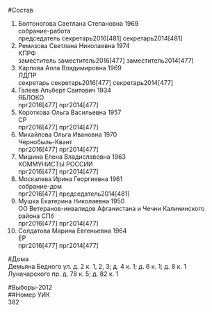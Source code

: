 #Состав  
1. Болтоногова Светлана Степановна 1969  
    собрание-работа  
    председатель секретарь2016[481] секретарь2014[481]  
2. Ремизова Светлана Николаевна 1974  
    КПРФ  
    заместитель заместитель2016[477] заместитель2014[477]  
3. Карпова Алла Владимировна 1969  
    ЛДПР  
    секретарь секретарь2016[477] секретарь2014[477]  
4. Галеев Альберт Саитович 1934  
    ЯБЛОКО  
    прг2016[477] прг2014[477]  
5. Короткова Ольга Васильевна 1957  
    СР  
    прг2016[477] прг2014[477]  
6. Михайлова Ольга Ивановна 1970  
    Чернобыль-Квант  
    прг2016[477] прг2014[477]  
7. Мишина Елена Владиславовна 1963  
    КОММУНИСТЫ РОССИИ  
    прг2016[477] прг2014[477]  
8. Москалева Ирина Георгиевна 1961  
    собрание-дом  
    прг2016[477] председатель2014[481]  
9. Мушка Екатерина Николаевна 1950  
    ОО Ветеранов-инвалидов Афганистана и Чечни Калининского района СПб  
    прг2016[477] прг2014[477]  
10. Солдатова Марина Евгеньевна 1964  
    ЕР  
    прг2016[477] прг2014[477]  
  
#Дома  
Демьяна Бедного ул. д. 2 к. 1, 2, 3; д. 4 к. 1; д. 6 к. 1; д. 8 к. 1 Луначарского пр. д. 78 к. 5; д. 82 к. 1  
  
#Выборы-2012  
##Номер УИК  
382  

